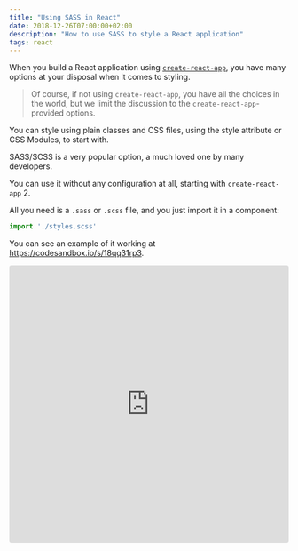 ```yaml
---
title: "Using SASS in React"
date: 2018-12-26T07:00:00+02:00
description: "How to use SASS to style a React application"
tags: react
---
```


When you build a React application using [`create-react-app`](/react-create-react-app/), you have many options at your disposal when it comes to styling.

> Of course, if not using `create-react-app`, you have all the choices in the world, but we limit the discussion to the `create-react-app`-provided options.

You can style using plain classes and CSS files, using the style attribute or CSS Modules, to start with.

SASS/SCSS is a very popular option, a much loved one by many developers.

You can use it without any configuration at all, starting with `create-react-app` 2.

All you need is a `.sass` or `.scss` file, and you just import it in a component:

```js
import './styles.scss'
```

You can see an example of it working at <https://codesandbox.io/s/18qq31rp3>.

<iframe src="https://codesandbox.io/embed/18qq31rp3" style="width:100%; height:500px; border:0; border-radius: 4px; overflow:hidden;" sandbox="allow-modals allow-forms allow-popups allow-scripts allow-same-origin"></iframe>
